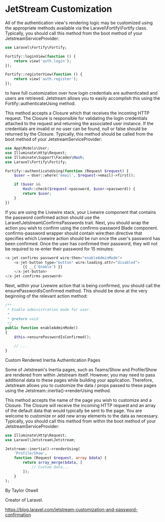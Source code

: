 # JetStream Customization

All of the authentication view's rendering logic may be customized using the appropriate methods available via the Laravel\Fortify\Fortify class. Typically, you should call this method from the boot method of your JetstreamServiceProvider:
```php
use Laravel\Fortify\Fortify;

Fortify::loginView(function () {
    return view('auth.login');
});

Fortify::registerView(function () {
    return view('auth.register');
});
```
to have full customization over how login credentials are authenticated and users are retrieved. Jetstream allows you to easily accomplish this using the Fortify::authenticateUsing method.

This method accepts a Closure which that receives the incoming HTTP request. The Closure is responsible for validating the login credentials attached to the request and returning the associated user instance. If the credentials are invalid or no user can be found, null or false should be returned by the Closure. Typically, this method should be called from the boot method of your JetstreamServiceProvider:
```php
use App\Models\User;
use Illuminate\Http\Request;
use Illuminate\Support\Facades\Hash;
use Laravel\Fortify\Fortify;

Fortify::authenticateUsing(function (Request $request) {
    $user = User::where('email', $request->email)->first();

    if ($user &&
        Hash::check($request->password, $user->password)) {
        return $user;
    }
})
```
If you are using the Livewire stack, your Livewire component that contains the password confirmed action should use the Laravel\Jetstream\ConfirmsPasswords trait. 
Next, you should wrap the action you wish to confirm using the confirms-password Blade component. confirms-password wrapper should contain wire:then directive that specifies which Livewire action should be run once the user's password has been confirmed. Once the user has confirmed their password, they will not be required to re-enter their password for 15 minutes:
```php
<x-jet-confirms-password wire:then="enableAdminMode">
    <x-jet-button type="button" wire:loading.attr="disabled">
        {{ __('Enable') }}
    </x-jet-button>
</x-jet-confirms-password>
```
Next, within your Livewire action that is being confirmed, you should call the ensurePasswordIsConfirmed method. This should be done at the very beginning of the relevant action method:
```php
/**
 * Enable administration mode for user.
 *
 * @return void
 */
public function enableAdminMode()
{
    $this->ensurePasswordIsConfirmed();

    // ...
}
```
Custom Rendered Inertia Authentication Pages

Some of Jetstream's Inertia pages, such as Teams/Show and Profile/Show are rendered from within Jetstream itself. However, you may need to pass additional data to these pages while building your application. Therefore, Jetstream allows you to customize the data / props passed to these pages using the Jetstream::inertia()->renderUsing method.

This method accepts the name of the page you wish to customize and a Closure. The Closure will receive the incoming HTTP request and an array of the default data that would typically be sent to the page. You are welcome to customize or add new array elements to the data as necessary. Typically, you should call this method from within the boot method of your JetstreamServiceProvider:
```php
use Illuminate\Http\Request;
use Laravel\Jetstream\Jetstream;

Jetstream::inertia()->renderUsing(
    'Profile/Show',
    function (Request $request, array $data) {
        return array_merge($data, [
            // Custom data...
        ]);
    }
);
```
By Taylor Otwell 

Creator of Laravel.

https://blog.laravel.com/jetstream-customization-and-password-confirmation


